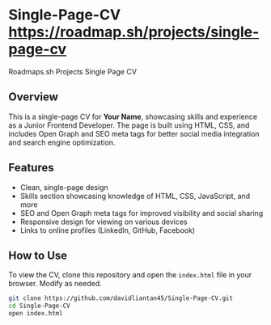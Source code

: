 # Single-Page-CV https://roadmap.sh/projects/single-page-cv
Roadmaps.sh Projects Single Page CV

## Overview
This is a single-page CV for **Your Name**, showcasing skills and experience as a Junior Frontend Developer. The page is built using HTML, CSS, and includes Open Graph and SEO meta tags for better social media integration and search engine optimization.

## Features
- Clean, single-page design
- Skills section showcasing knowledge of HTML, CSS, JavaScript, and more
- SEO and Open Graph meta tags for improved visibility and social sharing
- Responsive design for viewing on various devices
- Links to online profiles (LinkedIn, GitHub, Facebook)

## How to Use
To view the CV, clone this repository and open the `index.html` file in your browser. Modify as needed.

```bash
git clone https://github.com/davidliantan45/Single-Page-CV.git
cd Single-Page-CV
open index.html
